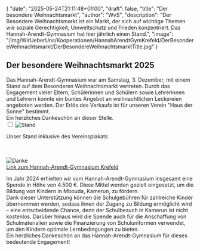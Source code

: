 {
    "date": "2025-05-24T21:11:48+01:00",
    "draft": false,
    "title": "Der besondere Weihnachtsmarkt",
    "author": "WvS",
    "description": "Der Besondere Weihnachtsmarkt ist ein Markt, der sich auf wichtige Themen wie soziale Gerechtigkeit, Umweltschutz und Frieden konzentriert. Das Hannah-Arendt-Gymnasium hat hier jährlich einen Stand.",
    "image": "/img/WirUeberUns/Kooperationen/HannahArendtGymKrefeld/DerBesondereWeihnachtsmarkt/DerBesondereWeihnachtsmarktTitle.jpg"
}

## Der besondere Weihnachtsmarkt 2025
Das Hannah-Arendt-Gymnasium war am Samstag, 3. Dezember, mit einem Stand auf dem Besonderen Weihnachtsmarkt vertreten. Durch das Engagement vieler Eltern, Schülerinnen und Schülern sowie Lehrerinnen und Lehrern konnte ein buntes Angebot an weihnachtlichen Leckereien angeboten werden. Der Erlös des Verkaufs ist für unseren Verein \"Haus der Sonne\" bestimmt.  
Ein herzliches Dankeschön an dieser Stelle.  
<input type="checkbox" id="expand-image1" />
<label for="expand-image1">
  <img class="img-centered" src="/img/WirUeberUns/Kooperationen/HannahArendtGymKrefeld/DerBesondereWeihnachtsmarkt/StandVerpixelt.jpeg#imagemd"     alt="Stand" />
</label>
<p class="img-caption">Unser Stand inklusive des Vereinsplakats</p>

<br>
<br>
<img class="img-centered-quarter" src="/img/WirUeberUns/Kooperationen/HannahArendtGymKrefeld/Danke.png#imagemd"     alt="Danke" />
<br>
<div class="container-button-link">
  <a href="https://hag-krefeld.de/" class="button-link">Link zum Hannah-Arendt-Gymnasium Krefeld</a>
</div>
<p class="p-width">
Im Jahr 2024 erhielten wir vom Hannah-Arendt-Gymnasium insgesamt eine Spende in Höhe von 4.500 €. Diese Mittel werden gezielt eingesetzt, um die Bildung von Kindern in Mbouda, Kamerun, zu fördern.
<br>
Dank dieser Unterstützung können die Schulgebühren für zahlreiche Kinder übernommen werden, sodass ihnen der Zugang zu Bildung ermöglicht wird – eine entscheidende Chance, denn der Schulbesuch in Kamerun ist nicht kostenlos. Darüber hinaus wird die Spende auch für die Anschaffung von Schulmaterialien sowie die Finanzierung von Schuluniformen verwendet, um den Kindern optimale Lernbedingungen zu bieten.  
<br>
Ein herzliches Dankeschön an das Hannah-Arendt-Gymnasium für dieses bedeutende Engagement! 
</p>
